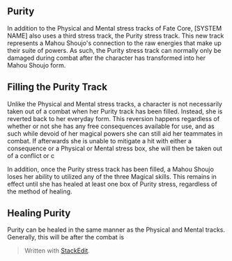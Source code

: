 ## Purity

In addition to the Physical and Mental stress tracks of Fate Core, [SYSTEM NAME] also uses a third stress track, the Purity stress track. This new track represents a Mahou Shoujo's connection to the raw energies that make up their suite of powers. As such, the Purity stress track can normally only be damaged during combat after the character has transformed into her Mahou Shoujo form. 

## Filling the Purity Track

Unlike the Physical and Mental stress tracks, a character is not necessarily taken out of a combat when her Purity track has been filled. Instead, she is reverted back to her everyday form. This reversion happens regardless of whether or not she has any free consequences available for use, and as such while devoid of her magical powers she can still aid her teammates in combat. If afterwards she is unable to mitigate a hit with either a consequence or a Physical or Mental stress box, she will then be taken out of a conflict or c

In addition, once the Purity stress track has been filled, a Mahou Shoujo loses her ability to utilized any of the three Magical skills. This remains in effect until she has healed at least one box of Purity stress, regardless of the method of healing.

## Healing Purity

Purity can be healed in the same manner as the Physical and Mental tracks. Generally, this will be after the combat is 





> Written with [StackEdit](https://stackedit.io/).
<!--stackedit_data:
eyJoaXN0b3J5IjpbMTg1ODYzNjcwMCwxMjI4NjM2ODQzLC0xNT
YyNjk3MDc0XX0=
-->